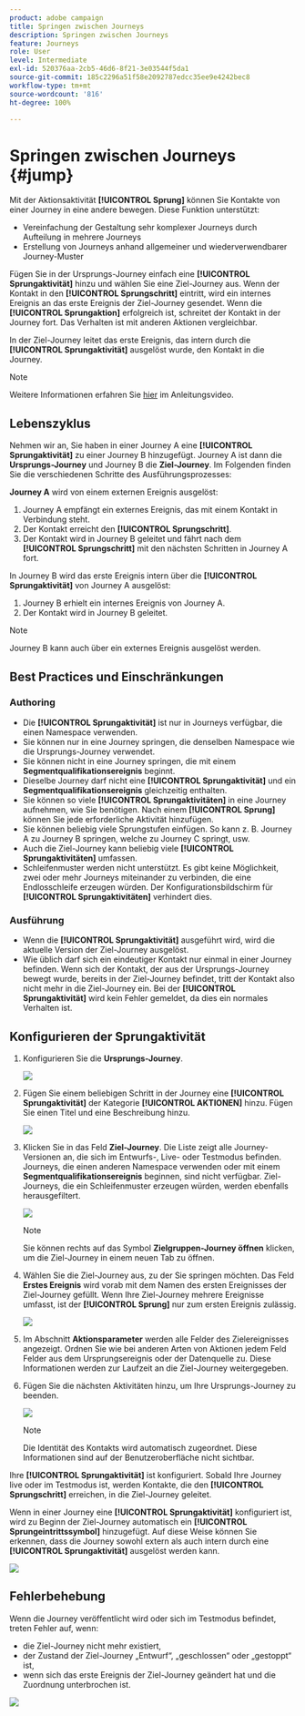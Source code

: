 ```yaml
---
product: adobe campaign
title: Springen zwischen Journeys
description: Springen zwischen Journeys
feature: Journeys
role: User
level: Intermediate
exl-id: 520376aa-2cb5-46d6-8f21-3e03544f5da1
source-git-commit: 185c2296a51f58e2092787edcc35ee9e4242bec8
workflow-type: tm+mt
source-wordcount: '816'
ht-degree: 100%

---
```


# Springen zwischen Journeys {#jump}

Mit der Aktionsaktivität **[!UICONTROL Sprung]** können Sie Kontakte von einer Journey in eine andere bewegen. Diese Funktion unterstützt:

* Vereinfachung der Gestaltung sehr komplexer Journeys durch Aufteilung in mehrere Journeys
* Erstellung von Journeys anhand allgemeiner und wiederverwendbarer Journey-Muster

Fügen Sie in der Ursprungs-Journey einfach eine **[!UICONTROL Sprungaktivität]** hinzu und wählen Sie eine Ziel-Journey aus. Wenn der Kontakt in den **[!UICONTROL Sprungschritt]** eintritt, wird ein internes Ereignis an das erste Ereignis der Ziel-Journey gesendet. Wenn die **[!UICONTROL Sprungaktion]** erfolgreich ist, schreitet der Kontakt in der Journey fort. Das Verhalten ist mit anderen Aktionen vergleichbar.

In der Ziel-Journey leitet das erste Ereignis, das intern durch die **[!UICONTROL Sprungaktivität]** ausgelöst wurde, den Kontakt in die Journey.

>[!NOTE]
>
>Weitere Informationen erfahren Sie [hier](https://experienceleague.adobe.com/docs/journey-orchestration-learn/tutorials/building-a-journey/jumping-to-another-journey.html?lang=de) im Anleitungsvideo.

## Lebenszyklus

Nehmen wir an, Sie haben in einer Journey A eine **[!UICONTROL Sprungaktivität]** zu einer Journey B hinzugefügt. Journey A ist dann die **Ursprungs-Journey** und Journey B die **Ziel-Journey**.
Im Folgenden finden Sie die verschiedenen Schritte des Ausführungsprozesses:

**Journey A** wird von einem externen Ereignis ausgelöst:

1. Journey A empfängt ein externes Ereignis, das mit einem Kontakt in Verbindung steht.
1. Der Kontakt erreicht den **[!UICONTROL Sprungschritt]**.
1. Der Kontakt wird in Journey B geleitet und fährt nach dem **[!UICONTROL Sprungschritt]** mit den nächsten Schritten in Journey A fort.

In Journey B wird das erste Ereignis intern über die **[!UICONTROL Sprungaktivität]** von Journey A ausgelöst:

1. Journey B erhielt ein internes Ereignis von Journey A.
1. Der Kontakt wird in Journey B geleitet.

>[!NOTE]
>
>Journey B kann auch über ein externes Ereignis ausgelöst werden.

## Best Practices und Einschränkungen

### Authoring

* Die **[!UICONTROL Sprungaktivität]** ist nur in Journeys verfügbar, die einen Namespace verwenden.
* Sie können nur in eine Journey springen, die denselben Namespace wie die Ursprungs-Journey verwendet.
* Sie können nicht in eine Journey springen, die mit einem **Segmentqualifikationsereignis** beginnt.
* Dieselbe Journey darf nicht eine **[!UICONTROL Sprungaktivität]** und ein **Segmentqualifikationsereignis** gleichzeitig enthalten.
* Sie können so viele **[!UICONTROL Sprungaktivitäten]** in eine Journey aufnehmen, wie Sie benötigen. Nach einem **[!UICONTROL Sprung]** können Sie jede erforderliche Aktivität hinzufügen.
* Sie können beliebig viele Sprungstufen einfügen. So kann z. B. Journey A zu Journey B springen, welche zu Journey C springt, usw.
* Auch die Ziel-Journey kann beliebig viele **[!UICONTROL Sprungaktivitäten]** umfassen.
* Schleifenmuster werden nicht unterstützt. Es gibt keine Möglichkeit, zwei oder mehr Journeys miteinander zu verbinden, die eine Endlosschleife erzeugen würden. Der Konfigurationsbildschirm für **[!UICONTROL Sprungaktivitäten]** verhindert dies.

### Ausführung

* Wenn die **[!UICONTROL Sprungaktivität]** ausgeführt wird, wird die aktuelle Version der Ziel-Journey ausgelöst.
* Wie üblich darf sich ein eindeutiger Kontakt nur einmal in einer Journey befinden. Wenn sich der Kontakt, der aus der Ursprungs-Journey bewegt wurde, bereits in der Ziel-Journey befindet, tritt der Kontakt also nicht mehr in die Ziel-Journey ein. Bei der **[!UICONTROL Sprungaktivität]** wird kein Fehler gemeldet, da dies ein normales Verhalten ist.

## Konfigurieren der Sprungaktivität

1. Konfigurieren Sie die **Ursprungs-Journey**.

   ![](../assets/jump1.png)

1. Fügen Sie einem beliebigen Schritt in der Journey eine **[!UICONTROL Sprungaktivität]** der Kategorie **[!UICONTROL AKTIONEN]** hinzu. Fügen Sie einen Titel und eine Beschreibung hinzu.

   ![](../assets/jump2.png)

1. Klicken Sie in das Feld **Ziel-Journey**.
Die Liste zeigt alle Journey-Versionen an, die sich im Entwurfs-, Live- oder Testmodus befinden. Journeys, die einen anderen Namespace verwenden oder mit einem **Segmentqualifikationsereignis** beginnen, sind nicht verfügbar. Ziel-Journeys, die ein Schleifenmuster erzeugen würden, werden ebenfalls herausgefiltert.

   ![](../assets/jump3.png)

   >[!NOTE]
   >
   >Sie können rechts auf das Symbol **Zielgruppen-Journey öffnen** klicken, um die Ziel-Journey in einem neuen Tab zu öffnen.

1. Wählen Sie die Ziel-Journey aus, zu der Sie springen möchten.
Das Feld **Erstes Ereignis** wird vorab mit dem Namen des ersten Ereignisses der Ziel-Journey gefüllt. Wenn Ihre Ziel-Journey mehrere Ereignisse umfasst, ist der **[!UICONTROL Sprung]** nur zum ersten Ereignis zulässig.

   ![](../assets/jump4.png)

1. Im Abschnitt **Aktionsparameter** werden alle Felder des Zielereignisses angezeigt. Ordnen Sie wie bei anderen Arten von Aktionen jedem Feld Felder aus dem Ursprungsereignis oder der Datenquelle zu. Diese Informationen werden zur Laufzeit an die Ziel-Journey weitergegeben.
1. Fügen Sie die nächsten Aktivitäten hinzu, um Ihre Ursprungs-Journey zu beenden.

   ![](../assets/jump5.png)


   >[!NOTE]
   >
   >Die Identität des Kontakts wird automatisch zugeordnet. Diese Informationen sind auf der Benutzeroberfläche nicht sichtbar.

Ihre **[!UICONTROL Sprungaktivität]** ist konfiguriert. Sobald Ihre Journey live oder im Testmodus ist, werden Kontakte, die den **[!UICONTROL Sprungschritt]** erreichen, in die Ziel-Journey geleitet.

Wenn in einer Journey eine **[!UICONTROL Sprungaktivität]** konfiguriert ist, wird zu Beginn der Ziel-Journey automatisch ein **[!UICONTROL Sprungeintrittssymbol]** hinzugefügt. Auf diese Weise können Sie erkennen, dass die Journey sowohl extern als auch intern durch eine **[!UICONTROL Sprungaktivität]** ausgelöst werden kann.

![](../assets/jump7.png)

## Fehlerbehebung

Wenn die Journey veröffentlicht wird oder sich im Testmodus befindet, treten Fehler auf, wenn:
* die Ziel-Journey nicht mehr existiert,
* der Zustand der Ziel-Journey „Entwurf“, „geschlossen“ oder „gestoppt“ ist,
* wenn sich das erste Ereignis der Ziel-Journey geändert hat und die Zuordnung unterbrochen ist.

![](../assets/jump6.png)
